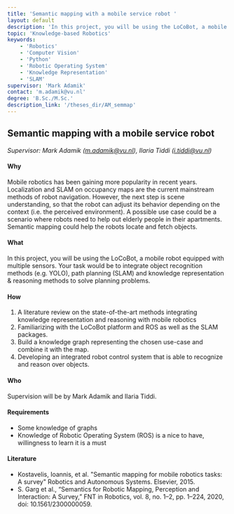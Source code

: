 ```yaml
---
title: 'Semantic mapping with a mobile service robot '
layout: default
description: 'In this project, you will be using the LoCoBot, a mobile robot equipped with multiple sensors. Your task would be to integrate object recognition methods (e.g. YOLO), path planning (SLAM) and knowledge representation & reasoning methods to solve planning problems.'
topic: 'Knowledge-based Robotics' 
keywords: 
    - 'Robotics'
    - 'Computer Vision'
    - 'Python'
    - 'Robotic Operating System'
    - 'Knowledge Representation'
    - 'SLAM'
supervisor: 'Mark Adamik'
contact: 'm.adamik@vu.nl'
degree: 'B.Sc./M.Sc.'
description_link: '/theses_dir/AM_semmap'
---
```



## Semantic mapping with a mobile service robot 

*Supervisor: Mark Adamik (m.adamik@vu.nl), Ilaria Tiddi (i.tiddi@vu.nl)*

#### Why
Mobile robotics has been gaining more popularity in recent years. Localization and SLAM on occupancy maps are the current mainstream methods of robot navigation. However, the next step is scene understanding, so that the robot can adjust its behavior depending on the context (i.e. the perceived environment). A possible use case could be a scenario where robots need to help out elderly people in their apartments. Semantic mapping could help the robots locate and fetch objects.

#### What 
In this project, you will be using the LoCoBot, a mobile robot equipped with multiple sensors. Your task would be to integrate object recognition methods (e.g. YOLO), path planning (SLAM) and knowledge representation & reasoning methods to solve planning problems.

#### How
1. A literature review on the state-of-the-art methods integrating knowledge representation and reasoning with mobile robotics
2. Familiarizing with the LoCoBot platform and ROS as well as the SLAM packages.
3. Build a knowledge graph representing the chosen use-case and combine it with the map.
4. Developing an integrated robot control system that is able to recognize and reason over objects.

#### Who 
Supervision will be by Mark Adamik and Ilaria Tiddi.  

#### Requirements
- Some knowledge of graphs
- Knowledge of Robotic Operating System (ROS) is a nice to have, willingness to learn it is a must

#### Literature
- Kostavelis, Ioannis, et al. "Semantic mapping for mobile robotics tasks: A survey" Robotics and Autonomous Systems. Elsevier, 2015.
- S. Garg et al., “Semantics for Robotic Mapping, Perception and Interaction: A Survey,” FNT in Robotics, vol. 8, no. 1–2, pp. 1–224, 2020, doi: 10.1561/2300000059.
